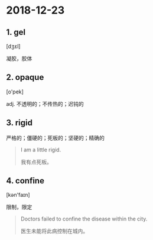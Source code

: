 # 2018-12-23

## 1. gel

[dʒɛl]

凝胶，胶体

## 2. opaque

[o'pek]

adj. 不透明的；不传热的；迟钝的

## 3. rigid

严格的；僵硬的；死板的；坚硬的；精确的

> I am a little rigid.
> 
> 我有点死板。

## 4. confine

[kən'faɪn]

限制，限定

> Doctors failed to confine the disease within the city.
> 
> 医生未能将此病控制在城内。



